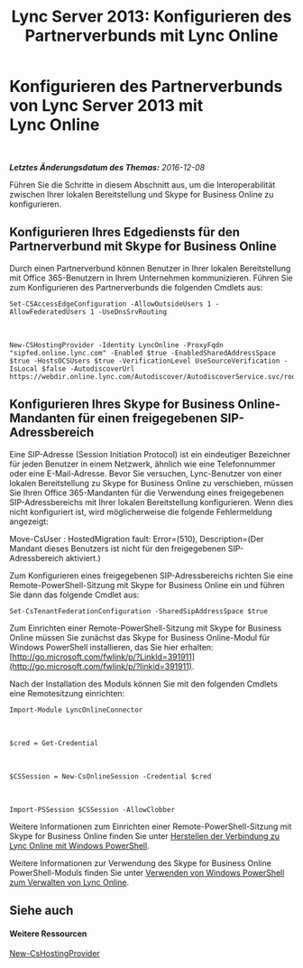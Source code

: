 ﻿---
title: 'Lync Server 2013: Konfigurieren des Partnerverbunds mit Lync Online'
TOCTitle: Konfigurieren des Partnerverbunds mit Lync Online
ms:assetid: a10bd1d5-c003-46db-9f57-7d55d3fa08da
ms:mtpsurl: https://technet.microsoft.com/de-de/library/JJ205126(v=OCS.15)
ms:contentKeyID: 49294938
ms.date: 06/01/2017
mtps_version: v=OCS.15
ms.translationtype: HT
---

# Konfigurieren des Partnerverbunds von Lync Server 2013 mit Lync Online

 

_**Letztes Änderungsdatum des Themas:** 2016-12-08_

Führen Sie die Schritte in diesem Abschnitt aus, um die Interoperabilität zwischen Ihrer lokalen Bereitstellung und Skype for Business Online zu konfigurieren.

## Konfigurieren Ihres Edgediensts für den Partnerverbund mit Skype for Business Online

Durch einen Partnerverbund können Benutzer in Ihrer lokalen Bereitstellung mit Office 365-Benutzern in Ihrem Unternehmen kommunizieren. Führen Sie zum Konfigurieren des Partnerverbunds die folgenden Cmdlets aus:

    Set-CSAccessEdgeConfiguration -AllowOutsideUsers 1 -AllowFederatedUsers 1 -UseDnsSrvRouting

   &nbsp;

    New-CSHostingProvider -Identity LyncOnline -ProxyFqdn "sipfed.online.lync.com" -Enabled $true -EnabledSharedAddressSpace $true -HostsOCSUsers $true -VerificationLevel UseSourceVerification -IsLocal $false -AutodiscoverUrl https://webdir.online.lync.com/Autodiscover/AutodiscoverService.svc/root

## Konfigurieren Ihres Skype for Business Online-Mandanten für einen freigegebenen SIP-Adressbereich

Eine SIP-Adresse (Session Initiation Protocol) ist ein eindeutiger Bezeichner für jeden Benutzer in einem Netzwerk, ähnlich wie eine Telefonnummer oder eine E-Mail-Adresse. Bevor Sie versuchen, Lync-Benutzer von einer lokalen Bereitstellung zu Skype for Business Online zu verschieben, müssen Sie Ihren Office 365-Mandanten für die Verwendung eines freigegebenen SIP-Adressbereichs mit Ihrer lokalen Bereitstellung konfigurieren. Wenn dies nicht konfiguriert ist, wird möglicherweise die folgende Fehlermeldung angezeigt:

Move-CsUser : HostedMigration fault: Error=(510), Description=(Der Mandant dieses Benutzers ist nicht für den freigegebenen SIP-Adressbereich aktiviert.)

Zum Konfigurieren eines freigegebenen SIP-Adressbereichs richten Sie eine Remote-PowerShell-Sitzung mit Skype for Business Online ein und führen Sie dann das folgende Cmdlet aus:

    Set-CsTenantFederationConfiguration -SharedSipAddressSpace $true

Zum Einrichten einer Remote-PowerShell-Sitzung mit Skype for Business Online müssen Sie zunächst das Skype for Business Online-Modul für Windows PowerShell installieren, das Sie hier erhalten: [http://go.microsoft.com/fwlink/p/?LinkId=391911](http://go.microsoft.com/fwlink/p/?linkid=391911).

Nach der Installation des Moduls können Sie mit den folgenden Cmdlets eine Remotesitzung einrichten:

    Import-Module LyncOnlineConnector

   &nbsp;

    $cred = Get-Credential

   &nbsp;

    $CSSession = New-CsOnlineSession -Credential $cred

   &nbsp;

    Import-PSSession $CSSession -AllowClobber

Weitere Informationen zum Einrichten einer Remote-PowerShell-Sitzung mit Skype for Business Online finden Sie unter [Herstellen der Verbindung zu Lync Online mit Windows PowerShell](https://docs.microsoft.com/en-us/SkypeForBusiness/set-up-your-computer-for-windows-powershell/set-up-your-computer-for-windows-powershell).

Weitere Informationen zur Verwendung des Skype for Business Online PowerShell-Moduls finden Sie unter [Verwenden von Windows PowerShell zum Verwalten von Lync Online](skype-for-business-online-using-windows-powershell-to-manage-your-tenant.md).

## Siehe auch

#### Weitere Ressourcen

[New-CsHostingProvider](new-cshostingprovider.md)

